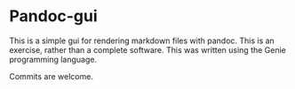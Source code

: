# Pandoc-gui

This is a simple gui for rendering markdown files with pandoc. This is an
exercise, rather than a complete software. This was written using the Genie
programming language.

Commits are welcome.
